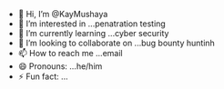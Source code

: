 - 👋 Hi, I’m @KayMushaya
- 👀 I’m interested in ...penatration testing
- 🌱 I’m currently learning ...cyber security
- 💞️ I’m looking to collaborate on ...bug bounty huntinh
- 📫 How to reach me ...email
- 😄 Pronouns: ...he/him
- ⚡ Fun fact: ...

<!---
KayMushaya/KayMushaya is a ✨ special ✨ repository because its `README.md` (this file) appears on your GitHub profile.
You can click the Preview link to take a look at your changes.
--->
